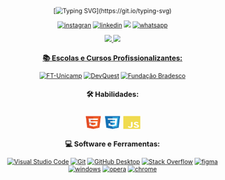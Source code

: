 
<div align="center">
  
[![Typing SVG](https://readme-typing-svg.herokuapp.com/?color=AAAAD3&size=32&center=true&vCenter=true&width=760&height=50&duration=1000&pause=2000"&lines=Olá,+Sou+Abayomi+Lukman+da+Silva;Estudante+na+área+de+FrontEnd+Developer!)](https://git.io/typing-svg)
  
  

[![instagran](https://img.shields.io/badge/Instagram-E4405F.svg?logo=instagram&logoColor=white)](https://instagram.com/Abayomi_lukman?igshid=YmMyMTA2M2Y=)
[![linkedin](https://img.shields.io/badge/linkedin-0A66C2.svg?logo=linkedin&logoColor=white)](https://www.linkedin.com/in/abayomi-lukman-da-silva-21145121a/)
<a href = "mailto:abayomi.lukman30@gmail.com"><img src="https://img.shields.io/badge/-Gmail-%23333.svg?logo=gmail&logoColor=white" target="_blank"></a>
[![whatsapp](https://img.shields.io/badge/WhatsApp-25D366.svg?logo=whatsapp&logoColor=white)](https://wa.me/5519996673973?text=Ol%C3%A1%20sou%20Abayomi)

  <a href="https://github.com/Abayomi-Silva">
 <picture>
  <source
    srcset="https://github-readme-stats.vercel.app/api?username=Abayomi-Silva&show_icons=true&theme=dark"
    media="(prefers-color-scheme: dark)"
  />
  <source
    srcset="https://github-readme-stats.vercel.app/api?username=Abayomi-Silva&show_icons=true"
    media="(prefers-color-scheme: light), (prefers-color-scheme: no-preference)"
  />
  <img height="180em" src="https://github-readme-stats.vercel.app/api?username=Abayomi-Silva&show_icons=true" />
</picture>
  <img height="180em" src="https://github-readme-stats.vercel.app/api/top-langs/?username=Abayomi-Silva&layout=compact&langs_count=7&theme=dark"/>
  
  ### 📚 Escolas e Cursos Profissionalizantes:
  
  <a href="#"><img alt="FT-Unicamp" src="https://img.shields.io/badge/FT Unicamp-0000ff?.svg?logo=Pluralsight&logoColor=white"></a>
  <a href="#"><img alt="DevQuest" src="https://img.shields.io/badge/DevQuest-8034A9?.svg?logo=Pluralsight&logoColor=white"></a>
  <a href="#"><img alt="Fundação Bradesco" src="https://img.shields.io/badge/Fundação Bradesco-ff0044?.svg?logo=Pluralsight&logoColor=white"></a>

  
  ### 🛠️ Habilidades:
  
  
<div style="display: inline_block"><br/>
 <img align="center" alt="Abayomi-HTML" height="30" width="40" src="https://raw.githubusercontent.com/devicons/devicon/master/icons/html5/html5-original.svg">
<img align="center" alt="Abayomi-CSS" height="30" width="40" src="https://raw.githubusercontent.com/devicons/devicon/master/icons/css3/css3-original.svg">
<img align="center" alt="Abayomi-Js" height="30" width="40" src="https://raw.githubusercontent.com/devicons/devicon/master/icons/javascript/javascript-plain.svg">
  
  ### 💻 Software e Ferramentas:
  


 <a href="#"><img alt="Visual Studio Code" src="https://img.shields.io/badge/Visual%20Studio%20Code-0078d7.svg?logo=visual-studio-code&logoColor=white"></a>
 <a href="#"><img alt="Git" src="https://img.shields.io/badge/Git-F05033.svg?logo=git&logoColor=white"></a>
 <a href="#"><img alt="GitHub Desktop" src="https://img.shields.io/badge/GitHub%20-8034A9.svg?logo=github&logoColor=white"></a>
 <a href="#"><img alt="Stack Overflow" src="https://img.shields.io/badge/-Stack%20Overflow-FE7A16?logo=stack-overflow&logoColor=white"></a>
 <a href="#"><img alt="figma" src="https://img.shields.io/badge/Figma-F24E1E.svg?logo=figma&logoColor=white"></a> 
 <a href="#"><img alt="windows" src="https://img.shields.io/badge/Windows-0078D6.svg?logo=windows&logoColor=white"></a>
 <a href="#"><img alt="opera" src="https://img.shields.io/badge/Opera-FF1B2D.svg?logo=Opera&logoColor=white"></a>
 <a href="#"><img alt="chrome" src="https://img.shields.io/badge/Google_chrome-000fff.svg?logo=Google-chrome&logoColor=white"></a>
 </div>
 </div>
<br>
